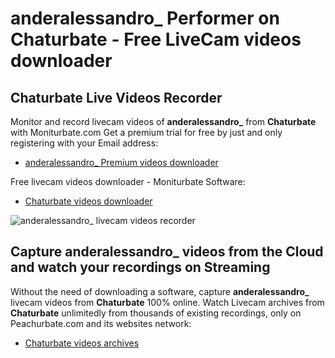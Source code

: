 # anderalessandro_ Performer on Chaturbate - Free LiveCam videos downloader

## Chaturbate Live Videos Recorder

Monitor and record livecam videos of **anderalessandro_** from **Chaturbate** with Moniturbate.com
Get a premium trial for free by just and only registering with your Email address:
* [anderalessandro_ Premium videos downloader](https://moniturbate.com/request-demo-licence-key.html)

Free livecam videos downloader - Moniturbate Software:
* [Chaturbate videos downloader](https://moniturbate.com/moniturbate-download-software.html)

![anderalessandro_ livecam videos recorder](https://peachurnet.com/templates/moniturbate-software.png)


## Capture anderalessandro_ videos from the Cloud and watch your recordings on Streaming

Without the need of downloading a software, capture **anderalessandro_** livecam videos from **Chaturbate** 100% online.
Watch Livecam archives from **Chaturbate** unlimitedly from thousands of existing recordings, only on Peachurbate.com and its websites network:
* [Chaturbate videos archives](https://peachurnet.com/)